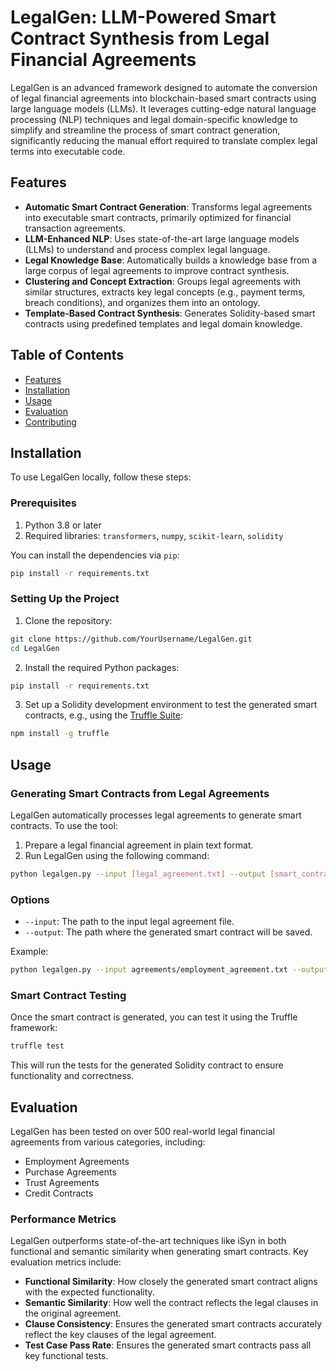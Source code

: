 # LegalGen: LLM-Powered Smart Contract Synthesis from Legal Financial Agreements

LegalGen is an advanced framework designed to automate the conversion of legal financial agreements into blockchain-based smart contracts using large language models (LLMs). It leverages cutting-edge natural language processing (NLP) techniques and legal domain-specific knowledge to simplify and streamline the process of smart contract generation, significantly reducing the manual effort required to translate complex legal terms into executable code.

## Features

- **Automatic Smart Contract Generation**: Transforms legal agreements into executable smart contracts, primarily optimized for financial transaction agreements.
- **LLM-Enhanced NLP**: Uses state-of-the-art large language models (LLMs) to understand and process complex legal language.
- **Legal Knowledge Base**: Automatically builds a knowledge base from a large corpus of legal agreements to improve contract synthesis.
- **Clustering and Concept Extraction**: Groups legal agreements with similar structures, extracts key legal concepts (e.g., payment terms, breach conditions), and organizes them into an ontology.
- **Template-Based Contract Synthesis**: Generates Solidity-based smart contracts using predefined templates and legal domain knowledge.

## Table of Contents

- [Features](#features)
- [Installation](#installation)
- [Usage](#usage)
- [Evaluation](#evaluation)
- [Contributing](#contributing)

## Installation

To use LegalGen locally, follow these steps:

### Prerequisites

1. Python 3.8 or later
2. Required libraries: `transformers`, `numpy`, `scikit-learn`, `solidity`

You can install the dependencies via `pip`:

```bash
pip install -r requirements.txt
```

### Setting Up the Project

1. Clone the repository:

```bash
git clone https://github.com/YourUsername/LegalGen.git
cd LegalGen
```

2. Install the required Python packages:

```bash
pip install -r requirements.txt
```

3. Set up a Solidity development environment to test the generated smart contracts, e.g., using the [Truffle Suite](https://www.trufflesuite.com/):

```bash
npm install -g truffle
```

## Usage

### Generating Smart Contracts from Legal Agreements

LegalGen automatically processes legal agreements to generate smart contracts. To use the tool:

1. Prepare a legal financial agreement in plain text format.
2. Run LegalGen using the following command:

```bash
python legalgen.py --input [legal_agreement.txt] --output [smart_contract.sol]
```

### Options

- `--input`: The path to the input legal agreement file.
- `--output`: The path where the generated smart contract will be saved.

Example:

```bash
python legalgen.py --input agreements/employment_agreement.txt --output contracts/employment_contract.sol
```

### Smart Contract Testing

Once the smart contract is generated, you can test it using the Truffle framework:

```bash
truffle test
```

This will run the tests for the generated Solidity contract to ensure functionality and correctness.

## Evaluation

LegalGen has been tested on over 500 real-world legal financial agreements from various categories, including:

- Employment Agreements
- Purchase Agreements
- Trust Agreements
- Credit Contracts

### Performance Metrics

LegalGen outperforms state-of-the-art techniques like iSyn in both functional and semantic similarity when generating smart contracts. Key evaluation metrics include:

- **Functional Similarity**: How closely the generated smart contract aligns with the expected functionality.
- **Semantic Similarity**: How well the contract reflects the legal clauses in the original agreement.
- **Clause Consistency**: Ensures the generated smart contracts accurately reflect the key clauses of the legal agreement.
- **Test Case Pass Rate**: Ensures the generated smart contracts pass all key functional tests.

